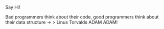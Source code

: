 Say Hi!

Bad programmers think about their code, good programmers think about their data structure → > Linus Torvalds ADAM ADAM!